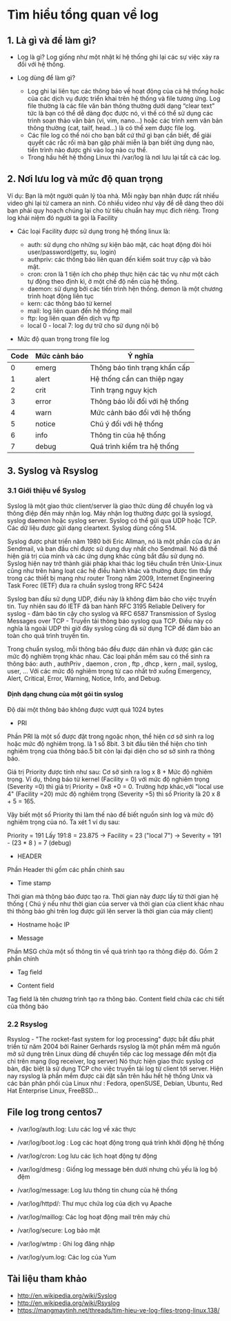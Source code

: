 # Tìm hiểu tổng quan về log 
## 1. Là gì và để làm gì?

- Log là gì? Log giống như một nhật kí hệ thống ghi lại các sự việc xảy ra đối với hệ thống. 

- Log dùng để làm gì?

	+ Log ghi lại liên tục các thông báo về hoạt động của cả hệ thống hoặc của các dịch vụ được triển khai trên hệ thống và file tương ứng. Log file thường là các file văn bản thông thường dưới dạng “clear text” tức là bạn có thể dễ dàng đọc được nó, vì thế có thể sử dụng các trình soạn thảo văn bản (vi, vim, nano...) hoặc các trình xem văn bản thông thường (cat, tailf, head...) là có thể xem được file log.
	+ Các file log có thể nói cho bạn bất cứ thứ gì bạn cần biết, để giải quyết các rắc rối mà bạn gặp phải miễn là bạn biết ứng dụng nào, tiến trình nào được ghi vào log nào cụ thể.
	+ Trong hầu hết hệ thống Linux thì /var/log là nơi lưu lại tất cả các log.

## 2. Nơi lưu log và mức độ quan trọng 

Ví dụ: Bạn là một người quản lý tòa nhà. Mỗi ngày bạn nhận được rất nhiều video ghi lại từ camera an ninh. Có nhiều video như vậy để dễ dàng theo dõi bạn phải quy hoạch chúng lại cho từ tiêu chuẩn hay mục đich riêng. Trong log khái niệm đó người ta gọi là Facility

- Các loại Facility được sử dụng trong hệ thống linux là: 
  
	+ auth: sử dụng cho những sự kiện bảo mật, các hoạt động đòi hỏi user/password(getty, su, login)
	+ authpriv: các thông báo liên quan đến kiểm soát truy cập và bảo mật.
	+ cron: cron là 1 tiện ích cho phép thực hiện các tác vụ như một cách tự động theo định kì, ở một chế độ nền của hệ thống.
	+ daemon: sử dụng bởi các tiến trình hện thống. demon là một chương trình hoạt động liên tục
	+ kern: các thông báo từ kernel
	+ mail: log liên quan đến hệ thống mail
	+ ftp: log liên quan đến dịch vụ ftp
	+ local 0 - local 7: log dự trữ cho sử dụng nội bộ

- Mức độ quan trọng trong file log

|Code|Mức cảnh báo|	Ý nghĩa|
|---------|--------------|---------|
|0|emerg|	Thông báo tình trạng khẩn cấp|
|1|alert|	Hệ thống cần can thiệp ngay|
|2|crit|	Tình trạng nguy kịch|
|3|error|	Thông báo lỗi đối với hệ thống|
|4|warn|	Mức cảnh báo đối với hệ thống|
|5|notice|	Chú ý đối với hệ thống|
|6|info|	Thông tin của hệ thống|
|7|debug|	Quá trình kiểm tra hệ thống|

## 3. Syslog và Rsyslog

### 3.1 Giới thiệu về Syslog

Syslog là một giao thức client/server là giao thức dùng để chuyển log và thông điệp đến máy nhận log. Máy nhận log thường được gọi là syslogd, syslog daemon hoặc syslog server. Syslog có thể gửi qua UDP hoặc TCP. Các dữ liệu được gửi dạng cleartext. Syslog dùng cổng 514.

Syslog được phát triển năm 1980 bởi Eric Allman, nó là một phần của dự án Sendmail, và ban đầu chỉ được sử dụng duy nhất cho Sendmail. Nó đã thể hiện giá trị của mình và các ứng dụng khác cũng bắt đầu sử dụng nó. Syslog hiện nay trở thành giải pháp khai thác log tiêu chuẩn trên Unix-Linux cũng như trên hàng loạt các hệ điều hành khác và thường được tìm thấy trong các thiết bị mạng như router Trong năm 2009, Internet Engineering Task Forec (IETF) đưa ra chuẩn syslog trong RFC 5424

Syslog ban đầu sử dụng UDP, điều này là không đảm bảo cho việc truyền tin. Tuy nhiên sau đó IETF đã ban hành RFC 3195 Reliable Delivery for syslog - đảm bảo tin cậy cho syslog và RFC 6587 Transmission of Syslog Messages over TCP - Truyền tải thông báo syslog qua TCP. Điều này có nghĩa là ngoài UDP thì giờ đây syslog cũng đã sử dụng TCP để đảm bảo an toàn cho quá trình truyền tin.

Trong chuẩn syslog, mỗi thông báo đều được dán nhãn và được gán các mức độ nghiêm trọng khác nhau. Các loại phần mềm sau có thể sinh ra thông báo: auth , authPriv , daemon , cron , ftp , dhcp , kern , mail, syslog, user, ... Với các mức độ nghiêm trọng từ cao nhất trở xuống Emergency, Alert, Critical, Error, Warning, Notice, Info, and Debug.

#### Định dạng chung của một gói tin syslog

Độ dài một thông báo không được vượt quá 1024 bytes

- PRI

Phần PRI là một số được đặt trong ngoặc nhọn, thể hiện cơ sở sinh ra log hoặc mức độ
nghiêm trọng. là 1 số 8bit. 3 bit đầu tiên thể hiện cho tính nghiêm trọng của thông báo.5
bit còn lại đại diện cho sơ sở sinh ra thông báo.

Giá trị Priority được tính như sau: Cơ sở sinh ra log x 8 + Mức độ nghiêm trọng. Ví dụ,
thông báo từ kernel (Facility = 0) với mức độ nghiêm trọng (Severity =0) thì giá trị
Priority = 0x8 +0 = 0. Trường hợp khác,với "local use 4" (Facility =20) mức độ nghiêm
trọng (Severity =5) thì số Priority là 20 x 8 + 5 = 165.

Vậy biết một số Priority thì làm thế nào để biết nguồn sinh log và mức độ nghiêm trọng
của nó. Ta xét 1 ví dụ sau:

Priority = 191 Lấy 191:8 = 23.875 -> Facility = 23 ("local 7") -> Severity = 191 - (23 * 8 ) = 7 (debug)

- HEADER

Phần Header thì gồm các phần chính sau

- Time stamp 

Thời gian mà thông báo được tạo ra. Thời gian này được lấy từ thời gian hệ thống ( Chú ý nếu như thời gian của server và thời gian của client khác nhau thì thông báo ghi trên log được gửi lên server là thời gian của máy client)

- Hostname hoặc IP

- Message

Phần MSG chứa một số thông tin về quá trình tạo ra thông điệp đó. Gồm 2 phần chính

- Tag field

- Content field

Tag field là tên chương trình tạo ra thông báo. Content field chứa các chi tiết của thông báo

### 2.2 Rsyslog

Rsyslog - "The rocket-fast system for log processing" được bắt đầu phát triển từ năm 2004 bởi Rainer Gerhards rsyslog là một phần mềm mã nguồn mở sử dụng trên Linux dùng để chuyển tiếp các log message đến một địa chỉ trên mạng (log receiver, log server) Nó thực hiện giao thức syslog cơ bản, đặc biệt là sử dụng TCP cho việc truyền tải log từ client tới server. Hiện nay rsyslog là phần mềm được cài đặt sẵn trên hầu hết hệ thống Unix và các bản phân phối của Linux như : Fedora, openSUSE, Debian, Ubuntu, Red Hat Enterprise Linux, FreeBSD…

## File log trong centos7

- /var/log/auth.log: Lưu các log về xác thực

- /var/log/boot.log : Log các hoạt động trong quá trình khởi động hệ thống

- /var/log/cron: Log lưu các lịch hoạt động tự động

- /var/log/dmesg : Giống log message bên dưới nhưng chủ yếu là log bộ đệm

- /var/log/message: Log lưu thông tin chung của hệ thống

- /var/log/httpd/: Thư mục chứa log của dịch vụ Apache

- /var/log/maillog: Các log hoạt động mail trên máy chủ

- /var/log/secure: Log bảo mật

- /var/log/wtmp  : Ghi log đăng nhập

- /var/log/yum.log: Các log của Yum

## Tài liệu tham khảo 

- http://en.wikipedia.org/wiki/Syslog
- http://en.wikipedia.org/wiki/Rsyslog
- https://mangmaytinh.net/threads/tim-hieu-ve-log-files-trong-linux.138/


